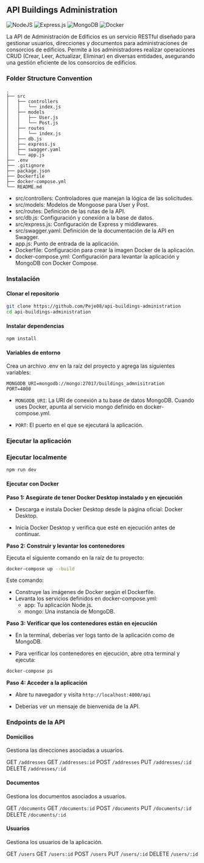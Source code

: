 ## API Buildings Administration

![NodeJS](https://img.shields.io/badge/node.js-6DA55F?style=for-the-badge&logo=node.js&logoColor=white) ![Express.js](https://img.shields.io/badge/express.js-%23404d59.svg?style=for-the-badge&logo=express&logoColor=%2361DAFB) ![MongoDB](https://img.shields.io/badge/MongoDB-%234ea94b.svg?style=for-the-badge&logo=mongodb&logoColor=white) ![Docker](https://img.shields.io/badge/docker-%230db7ed.svg?style=for-the-badge&logo=docker&logoColor=white)

La API de Administración de Edificios es un servicio RESTful diseñado para gestionar usuarios, direcciones y documentos para administraciones de consorcios de edificios. Permite a los administradores realizar operaciones CRUD (Crear, Leer, Actualizar, Eliminar) en diversas entidades, asegurando una gestión eficiente de los consorcios de edificios.


### Folder Structure Convention

```
.
├── src
│   ├── controllers
│   │   └── index.js
│   ├── models
│   │   ├── User.js
│   │   └── Post.js
│   ├── routes
│   │   └── index.js
│   ├── db.js
│   ├── express.js
│   ├── swagger.yaml
│   └── app.js
├── .env
├── .gitignore
├── package.json
├── Dockerfile
├── docker-compose.yml
└── README.md
```

- src/controllers: Controladores que manejan la lógica de las solicitudes.
- src/models: Modelos de Mongoose para User y Post.
- src/routes: Definición de las rutas de la API.
- src/db.js: Configuración y conexión a la base de datos.
- src/express.js: Configuración de Express y middlewares.
- src/swagger.yaml: Definición de la documentación de la API en Swagger.
- app.js: Punto de entrada de la aplicación.
- Dockerfile: Configuración para crear la imagen Docker de la aplicación.
- docker-compose.yml: Configuración para levantar la aplicación y MongoDB con Docker Compose.

### Instalación

#### Clonar el repositorio

```bash
git clone https://github.com/Peje08/api-buildings-administration
cd api-buildings-administration
```

#### Instalar dependencias

```bash     
npm install
```
#### Variables de entorno

Crea un archivo .env en la raíz del proyecto y agrega las siguientes variables:

```
MONGODB_URI=mongodb://mongo:27017/buildings_admnisitration
PORT=4000
```

- `MONGODB_URI`: La URI de conexión a tu base de datos MongoDB. Cuando uses Docker, apunta al servicio mongo definido en docker-compose.yml.

- `PORT`: El puerto en el que se ejecutará la aplicación.

### Ejecutar la aplicación

### Ejecutar localmente

```bash
npm run dev
```

#### Ejecutar con Docker

**Paso 1: Asegúrate de tener Docker Desktop instalado y en ejecución**

- Descarga e instala Docker Desktop desde la página oficial: Docker Desktop.

- Inicia Docker Desktop y verifica que esté en ejecución antes de continuar.

**Paso 2: Construir y levantar los contenedores**

Ejecuta el siguiente comando en la raíz de tu proyecto:

```bash
docker-compose up --build
```

Este comando:
- Construye las imágenes de Docker según el Dockerfile.
- Levanta los servicios definidos en docker-compose.yml:
    - app: Tu aplicación Node.js.
    - mongo: Una instancia de MongoDB.

**Paso 3: Verificar que los contenedores están en ejecución**

- En la terminal, deberías ver logs tanto de la aplicación como de MongoDB.

- Para verificar los contenedores en ejecución, abre otra terminal y ejecuta:

```bash
docker-compose ps
```

**Paso 4: Acceder a la aplicación**

- Abre tu navegador y visita `http://localhost:4000/api`

- Deberías ver un mensaje de bienvenida de la API.

### Endpoints de la API

#### Domicilios

Gestiona las direcciones asociadas a usuarios.

GET `/addresses`
GET `/addresses:id`
POST `/addresses`
PUT `/addresses/:id`
DELETE `/addresses/:id`

#### Documentos

Gestiona los documentos asociados a usuarios.

GET `/documents`
GET `/documents:id`
POST `/documents`
PUT `/documents/:id`
DELETE `/documents/:id`

#### Usuarios

Gestiona los usuarios de la aplicación.

GET `/users`
GET `/users:id`
POST `/users`
PUT `/users/:id`
DELETE `/users/:id`


